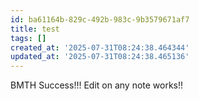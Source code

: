 ```yaml
---
id: ba61164b-829c-492b-983c-9b3579671af7
title: test
tags: []
created_at: '2025-07-31T08:24:38.464344'
updated_at: '2025-07-31T08:24:38.465136'
---
```

BMTH Success!!! Edit on any note works!!
